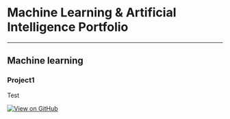 # Machine Learning & Artificial Intelligence Portfolio
---
## Machine learning

### Project1

Test

[![View on GitHub](https://img.shields.io/badge/GitHub-View_on_GitHub-blue?logo=GitHub)](https://github.com/bhogasena)
